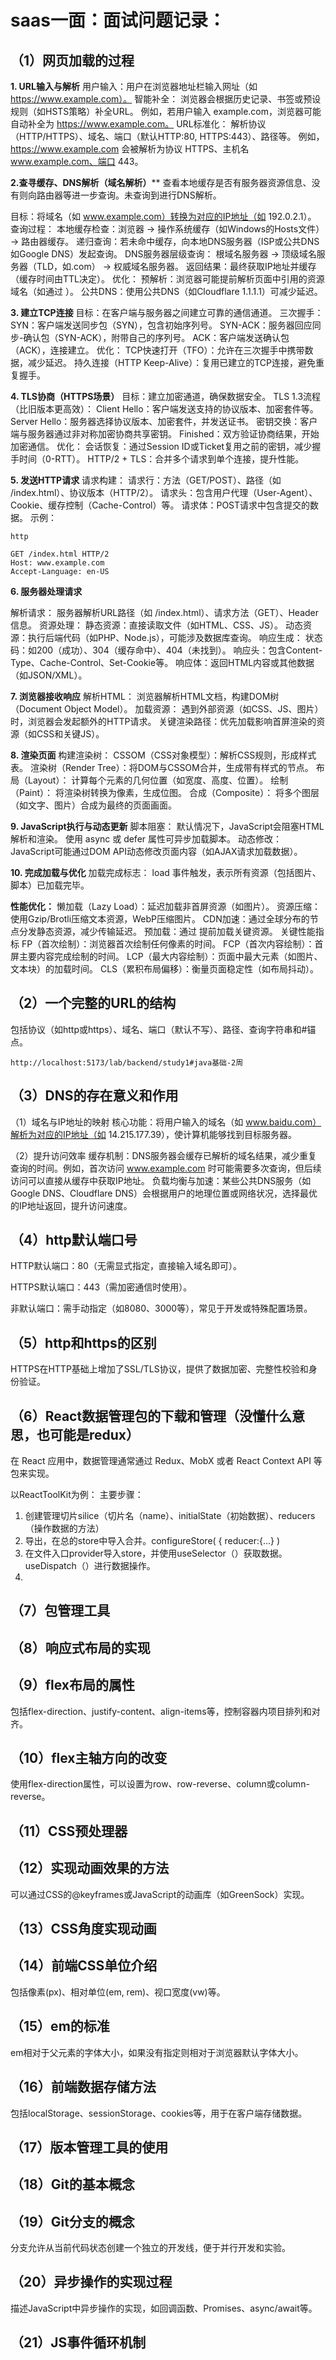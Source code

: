 # saas一面：面试问题记录：


## （1）网页加载的过程
**1. URL输入与解析**
用户输入：用户在浏览器地址栏输入网址（如 https://www.example.com）。
智能补全：
浏览器会根据历史记录、书签或预设规则（如HSTS策略）补全URL。
例如，若用户输入 example.com，浏览器可能自动补全为 https://www.example.com。
URL标准化：
解析协议（HTTP/HTTPS）、域名、端口（默认HTTP:80, HTTPS:443）、路径等。
例如，https://www.example.com 会被解析为协议 HTTPS、主机名 www.example.com、端口 443。

**2.查寻缓存、DNS解析（域名解析）****
查看本地缓存是否有服务器资源信息、没有则向路由器等进一步查询。未查询到进行DNS解析。

目标：将域名（如 www.example.com）转换为对应的IP地址（如 192.0.2.1）。
查询过程：
本地缓存检查：浏览器 → 操作系统缓存（如Windows的Hosts文件） → 路由器缓存。
递归查询：若未命中缓存，向本地DNS服务器（ISP或公共DNS如Google DNS）发起查询。
DNS服务器层级查询：
根域名服务器 → 顶级域名服务器（TLD，如.com） → 权威域名服务器。
返回结果：最终获取IP地址并缓存（缓存时间由TTL决定）。
优化：
预解析：浏览器可能提前解析页面中引用的资源域名（如通过 <link rel="dns-prefetch">）。
公共DNS：使用公共DNS（如Cloudflare 1.1.1.1）可减少延迟。

**3. 建立TCP连接**
目标：在客户端与服务器之间建立可靠的通信通道。
三次握手：
SYN：客户端发送同步包（SYN），包含初始序列号。
SYN-ACK：服务器回应同步-确认包（SYN-ACK），附带自己的序列号。
ACK：客户端发送确认包（ACK），连接建立。
优化：
TCP快速打开（TFO）：允许在三次握手中携带数据，减少延迟。
持久连接（HTTP Keep-Alive）：复用已建立的TCP连接，避免重复握手。

**4. TLS协商（HTTPS场景）**
目标：建立加密通道，确保数据安全。
TLS 1.3流程（比旧版本更高效）：
Client Hello：客户端发送支持的协议版本、加密套件等。
Server Hello：服务器选择协议版本、加密套件，并发送证书。
密钥交换：客户端与服务器通过非对称加密协商共享密钥。
Finished：双方验证协商结果，开始加密通信。
优化：
会话恢复：通过Session ID或Ticket复用之前的密钥，减少握手时间（0-RTT）。
HTTP/2 + TLS：合并多个请求到单个连接，提升性能。

**5. 发送HTTP请求**
请求构建：
请求行：方法（GET/POST）、路径（如 /index.html）、协议版本（HTTP/2）。
请求头：包含用户代理（User-Agent）、Cookie、缓存控制（Cache-Control）等。
请求体：POST请求中包含提交的数据。
示例：
``` 
http

GET /index.html HTTP/2
Host: www.example.com
Accept-Language: en-US
```

**6. 服务器处理请求**

解析请求：
服务器解析URL路径（如 /index.html）、请求方法（GET）、Header信息。
资源处理：
静态资源：直接读取文件（如HTML、CSS、JS）。
动态资源：执行后端代码（如PHP、Node.js），可能涉及数据库查询。
响应生成：
状态码：如200（成功）、304（缓存命中）、404（未找到）。
响应头：包含Content-Type、Cache-Control、Set-Cookie等。
响应体：返回HTML内容或其他数据（如JSON/XML）。

**7. 浏览器接收响应**
解析HTML：
浏览器解析HTML文档，构建DOM树（Document Object Model）。
加载资源：
遇到外部资源（如CSS、JS、图片）时，浏览器会发起额外的HTTP请求。
关键渲染路径：优先加载影响首屏渲染的资源（如CSS和关键JS）。

**8. 渲染页面**
构建渲染树：
CSSOM（CSS对象模型）：解析CSS规则，形成样式表。
渲染树（Render Tree）：将DOM与CSSOM合并，生成带有样式的节点。
布局（Layout）：
计算每个元素的几何位置（如宽度、高度、位置）。
绘制（Paint）：
将渲染树转换为像素，生成位图。
合成（Composite）：
将多个图层（如文字、图片）合成为最终的页面画面。

**9. JavaScript执行与动态更新**
脚本阻塞：
默认情况下，JavaScript会阻塞HTML解析和渲染。
使用 async 或 defer 属性可异步加载脚本。
动态修改：
JavaScript可能通过DOM API动态修改页面内容（如AJAX请求加载数据）。

**10. 完成加载与优化**
加载完成标志：
load 事件触发，表示所有资源（包括图片、脚本）已加载完毕。

**性能优化：**
懒加载（Lazy Load）：延迟加载非首屏资源（如图片）。
资源压缩：使用Gzip/Brotli压缩文本资源，WebP压缩图片。
CDN加速：通过全球分布的节点分发静态资源，减少传输延迟。
预加载：通过 <link rel="preload"> 提前加载关键资源。
关键性能指标
FP（首次绘制）：浏览器首次绘制任何像素的时间。
FCP（首次内容绘制）：首屏主要内容完成绘制的时间。
LCP（最大内容绘制）：页面中最大元素（如图片、文本块）的加载时间。
CLS（累积布局偏移）：衡量页面稳定性（如布局抖动）。
## （2）一个完整的URL的结构


包括协议（如http或https）、域名、端口（默认不写）、路径、查询字符串和#锚点。
```
http://localhost:5173/lab/backend/study1#java基础-2周
```
## （3）DNS的存在意义和作用
（1）域名与IP地址的映射
核心功能：将用户输入的域名（如 www.baidu.com）解析为对应的IP地址（如 14.215.177.39），使计算机能够找到目标服务器。

（2）提升访问效率
缓存机制：DNS服务器会缓存已解析的域名结果，减少重复查询的时间。例如，首次访问 www.example.com 时可能需要多次查询，但后续访问可以直接从缓存中获取IP地址。
负载均衡与加速：某些公共DNS服务（如 Google DNS、Cloudflare DNS）会根据用户的地理位置或网络状况，选择最优的IP地址返回，提升访问速度。


## （4）http默认端口号
HTTP默认端口：80（无需显式指定，直接输入域名即可）。

HTTPS默认端口：443（需加密通信时使用）。

非默认端口：需手动指定（如8080、3000等），常见于开发或特殊配置场景。

## （5）http和https的区别


HTTPS在HTTP基础上增加了SSL/TLS协议，提供了数据加密、完整性校验和身份验证。


## （6）React数据管理包的下载和管理（没懂什么意思，也可能是redux）

在 React 应用中，数据管理通常通过 Redux、MobX 或者 React Context API 等包来实现。

以ReactToolKit为例：
主要步骤：
 1. 创建管理切片silice（切片名（name）、initialState（初始数据）、reducers（操作数据的方法）
 2. 导出，在总的store中导入合并。configureStore( { reducer:{...} )
 3. 在文件入口provider导入store，并使用useSelector（）获取数据。useDispatch（）进行数据操作。
 4.  

## （7）包管理工具


## （8）响应式布局的实现


## （9）flex布局的属性


包括flex-direction、justify-content、align-items等，控制容器内项目排列和对齐。


## （10）flex主轴方向的改变


使用flex-direction属性，可以设置为row、row-reverse、column或column-reverse。


## （11）CSS预处理器


## （12）实现动画效果的方法


可以通过CSS的@keyframes或JavaScript的动画库（如GreenSock）实现。


## （13）CSS角度实现动画


## （14）前端CSS单位介绍


包括像素(px)、相对单位(em, rem)、视口宽度(vw)等。


## （15）em的标准


em相对于父元素的字体大小，如果没有指定则相对于浏览器默认字体大小。


## （16）前端数据存储方法


包括localStorage、sessionStorage、cookies等，用于在客户端存储数据。


## （17）版本管理工具的使用


## （18）Git的基本概念


## （19）Git分支的概念


分支允许从当前代码状态创建一个独立的开发线，便于并行开发和实验。


## （20）异步操作的实现过程


描述JavaScript中异步操作的实现，如回调函数、Promises、async/await等。


## （21）JS事件循环机制
